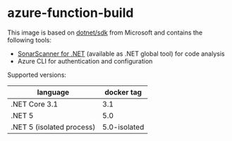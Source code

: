 # azure-function-build

This image is based on [dotnet/sdk](https://hub.docker.com/_/microsoft-dotnet-sdk/) from Microsoft and contains the following tools:

- [SonarScanner for .NET](https://docs.sonarqube.org/latest/analysis/scan/sonarscanner-for-msbuild/) (available as .NET global tool) for code analysis
- Azure CLI for authentication and configuration

Supported versions:

| language                  | docker tag   |
| ------------------------- | ------------ |
| .NET Core 3.1             | 3.1          |
| .NET 5                    | 5.0          |
| .NET 5 (isolated process) | 5.0-isolated |
